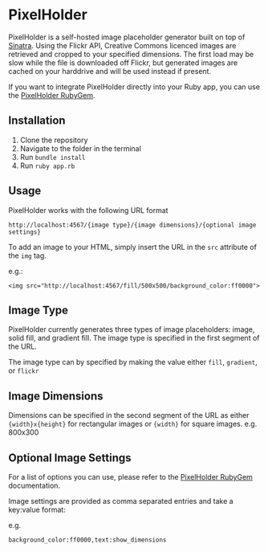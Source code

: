 PixelHolder
==========

PixelHolder is a self-hosted image placeholder generator built on top of [Sinatra](https://github.com/sinatra/sinatra). Using the Flickr API, Creative Commons licenced images are retrieved and cropped to your specified dimensions. The first load may be slow while the file is downloaded off Flickr, but generated images are cached on your harddrive and will be used instead if present.

If you want to integrate PixelHolder directly into your Ruby app, you can use the [PixelHolder RubyGem](https://rubygems.org/gems/pixelholder).

Installation
------------
1. Clone the repository
2. Navigate to the folder in the terminal
3. Run `bundle install`
4. Run `ruby app.rb`

Usage
-----
PixelHolder works with the following URL format

```
http://localhost:4567/{image type}/{image dimensions}/{optional image settings}
```

To add an image to your HTML, simply insert the URL in the `src` attribute of the `img` tag.

e.g.:
```
<img src="http://localhost:4567/fill/500x500/background_color:ff0000">
```

Image Type
----------
PixelHolder currently generates three types of image placeholders: image, solid fill, and gradient fill. The image type is specified in the first segment of the URL.

The image type can by specified by making the value either `fill`, `gradient`, or `flickr`

Image Dimensions
----------------
Dimensions can be specified in the second segment of the URL as either `{width}x{height}` for rectangular images or `{width}` for square images. e.g. 800x300

Optional Image Settings
-----------------------
For a list of options you can use, please refer to the [PixelHolder RubyGem](https://rubygems.org/gems/pixelholder) documentation.

Image settings are provided as comma separated entries and take a key:value format:

e.g.

```
background_color:ff0000,text:show_dimensions
```
